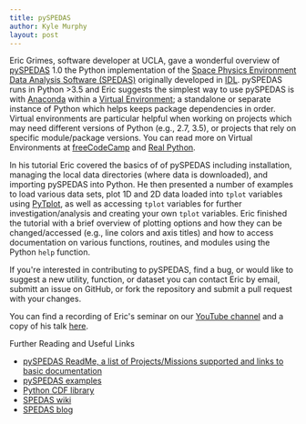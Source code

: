 ```yaml
---
title: pySPEDAS
author: Kyle Murphy
layout: post
---
```


Eric Grimes, software developer at UCLA, gave a wonderful overview of [pySPEDAS][1] 1.0 the Python implementation of the [Space Physics Environment Data Analysis Software (SPEDAS)][2] originally developed in [IDL][3]. pySPEDAS runs in Python >3.5 and Eric suggests the simplest way to use pySPEDAS is with [Anaconda][4] within a [Virtual Environment][5]; a standalone or separate instance of Python which helps keeps package dependencies in order. Virtual environments are particular helpful when working on projects which may need different versions of Python (e.g., 2.7, 3.5), or projects that rely on specific module/package versions. You can read more on Virtual Environments at [freeCodeCamp][6] and [Real Python][7].

In his tutorial Eric covered the basics of of pySPEDAS including installation, managing the local data directories (where data is downloaded), and importing pySPEDAS into Python. He then presented a number of examples to load various data sets, plot 1D and 2D data loaded into ```tplot``` variables using [PyTplot][8], as well as accessing ```tplot``` variables for further investigation/analysis and creating your own ```tplot``` variables. Eric finished the tutorial with a brief overview of plotting options and how they can be changed/accessed (e.g., line colors and axis titles) and how to access documentation on various functions, routines, and modules using the Python ```help``` function.

If you're interested in contributing to pySPEDAS, find a bug, or would like to suggest a new utility, function, or dataset you can contact Eric by email, submitt an issue on GitHub, or fork the repository and submit a pull request with your changes. 

You can find a recording of Eric's seminar on our [YouTube channel][9] and a copy of his talk [here][10].

Further Reading and Useful Links

- [pySPEDAS ReadMe, a list of Projects/Missions supported and links to basic documentation][11]
- [pySPEDAS examples][12]
- [Python CDF library][13]
- [SPEDAS wiki][14]
- [SPEDAS blog][15]


[1]:https://github.com/spedas/pyspedas
[2]:https://github.com/spedas
[3]:https://github.com/spedas/bleeding_edge
[4]:https://www.anaconda.com/products/individual
[5]:https://docs.conda.io/projects/conda/en/latest/user-guide/tasks/manage-environments.html
[6]:https://www.freecodecamp.org/news/why-you-need-python-environments-and-how-to-manage-them-with-conda-85f155f4353c/
[7]:https://realpython.com/python-virtual-environments-a-primer/
[8]:https://github.com/MAVENSDC/PyTplot
[9]:https://www.youtube.com/channel/UCNlOK9mCmI3V111EHQRCuEQ?view_as=subscriber
[10]:https://github.com/MSOLSS/MagSeminars/blob/master/presentations/pyspedas_monday_july6_Grimes.pdf
[11]:https://github.com/spedas/pyspedas/blob/master/README.md
[12]:https://github.com/spedas/pyspedas_examples
[13]:https://github.com/MAVENSDC/cdflib
[14]:http://spedas.org/wiki
[15]:http://spedas.org/blog/
